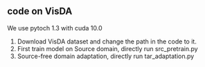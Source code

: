 ## code on VisDA

We use pytoch 1.3 with cuda 10.0

1. Download VisDA dataset and change the path in the code to it.
2. First train model on Source domain, directly run src_pretrain.py
3. Source-free domain adaptation, directly run tar_adaptation.py